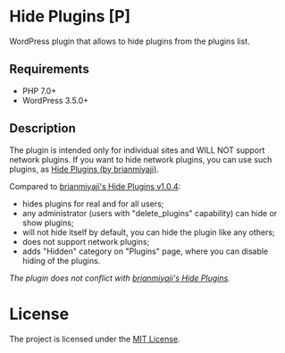 # Hide Plugins \[P\]
WordPress plugin that allows to hide plugins from the plugins list.

## Requirements
* PHP 7.0+
* WordPress 3.5.0+

## Description
The plugin is intended only for individual sites and WILL NOT support network plugins. If you want to hide network plugins, you can use such plugins, as [Hide Plugins (by brianmiyaji)](https://wordpress.org/plugins/hide-plugins/).

Compared to [brianmiyaji's Hide Plugins v1.0.4](https://wordpress.org/plugins/hide-plugins/):
* hides plugins for real and for all users;
* any administrator (users with "delete_plugins" capability) can hide or show plugins;
* will not hide itself by default, you can hide the plugin like any others;
* does not support network plugins;
* adds "Hidden" category on "Plugins" page, where you can disable hiding of the plugins.

_The plugin does not conflict with [brianmiyaji's Hide Plugins](https://wordpress.org/plugins/hide-plugins/)._

# License
The project is licensed under the [MIT License](https://opensource.org/licenses/MIT).
